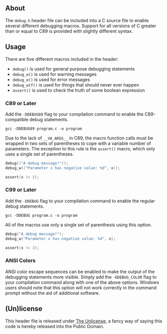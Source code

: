 ## About

The `debug.h` header file can be included into a C source file to enable
several different debugging macros. Support for all versions of C greater than
or equal to C89 is provided with slightly different syntax.

## Usage

There are five different macros included in the header:

* `debug()` is used for general purpose debugging statements
* `debug_w()` is used for warning messages
* `debug_e()` is used for error messages
* `debug_wtf()` is used for things that should never ever happen
* `assert()` is used to check the truth of some boolean expression

### C89 or Later

Add the `-DDEBUG89` flag to your compilation command to enable the
C89-compatible debug statements.

```
gcc -DDEBUG89 program.c -o program
```

Due to the lack of `__VA_ARGS__` in C89, the macro function calls must be
wrapped in two sets of parentheses to cope with a variable number of
parameters. The exception to this rule is the `assert()` macro, which only
uses a single set of parentheses.

```c
debug(("A debug message!"));
debug_w(("Parameter x has negative value: %d", x));

assert(x != 3);
```

### C99 or Later

Add the `-DDEBUG` flag to your compilation command to enable the regular
debug statements.

```
gcc -DDEBUG program.c -o program
```

All of the macros use only a single set of parenthesis using this option.

```c
debug("A debug message!");
debug_w("Parameter x has negative value: %d", x);

assert(x != 3);
```

### ANSI Colors

ANSI color escape sequences can be enabled to make the output of the debugging
statements more visible. Simply add the `-DDEBUG_COLOR` flag to your
compilation command along with one of the above options. Windows users should
note that this option will not work correctly in the command prompt without
the aid of additional software.

## (Un)license

This header file is released under
[The Unlicense](https://raw.githubusercontent.com/msrichar/c-debug-header/master/UNLICENSE),
a fancy way of saying this code is hereby released into the Public Domain.

